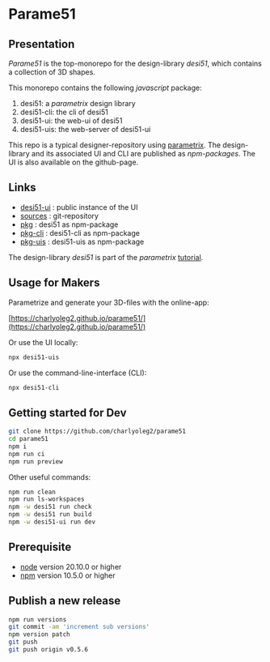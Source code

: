 Parame51
========


Presentation
------------

*Parame51* is the top-monorepo for the design-library *desi51*, which contains a collection of 3D shapes.

This monorepo contains the following *javascript* package:

1. desi51: a *parametrix* design library
2. desi51-cli: the cli of desi51
3. desi51-ui: the web-ui of desi51
4. desi51-uis: the web-server of desi51-ui

This repo is a typical designer-repository using [parametrix](https://charlyoleg2.github.io/parametrix/).
The design-library and its associated UI and CLI are published as *npm-packages*.
The UI is also available on the github-page.


Links
-----

- [desi51-ui](https://charlyoleg2.github.io/parame51/) : public instance of the UI
- [sources](https://github.com/charlyoleg2/parame51) : git-repository
- [pkg](https://www.npmjs.com/package/desi51) : desi51 as npm-package
- [pkg-cli](https://www.npmjs.com/package/desi51-cli) : desi51-cli as npm-package
- [pkg-uis](https://www.npmjs.com/package/desi51-uis) : desi51-uis as npm-package

The design-library *desi51* is part of the *parametrix* [tutorial](https://charlyoleg2.github.io/parametrix/docs/geom_tutorial).


Usage for Makers
----------------

Parametrize and generate your 3D-files with the online-app:

[https://charlyoleg2.github.io/parame51/](https://charlyoleg2.github.io/parame51/)

Or use the UI locally:

```bash
npx desi51-uis
```

Or use the command-line-interface (CLI):

```bash
npx desi51-cli
```

Getting started for Dev
-----------------------

```bash
git clone https://github.com/charlyoleg2/parame51
cd parame51
npm i
npm run ci
npm run preview
```

Other useful commands:
```bash
npm run clean
npm run ls-workspaces
npm -w desi51 run check
npm -w desi51 run build
npm -w desi51-ui run dev
```

Prerequisite
------------

- [node](https://nodejs.org) version 20.10.0 or higher
- [npm](https://docs.npmjs.com/cli/v7/commands/npm) version 10.5.0 or higher


Publish a new release
---------------------

```bash
npm run versions
git commit -am 'increment sub versions'
npm version patch
git push
git push origin v0.5.6
```

